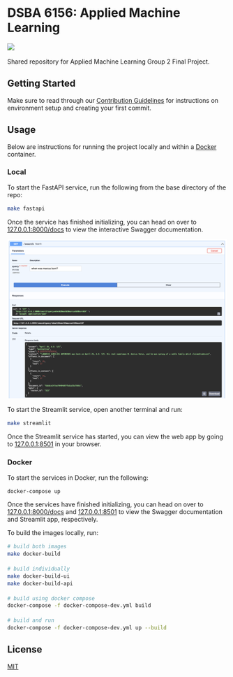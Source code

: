 # DSBA 6156: Applied Machine Learning

![](https://img.shields.io/github/last-commit/kmcleste/dsba-6156)

Shared repository for Applied Machine Learning Group 2 Final Project.

## Getting Started

Make sure to read through our [Contribution Guidelines](https://github.com/kmcleste/dsba-6156/blob/main/CONTRIBUTING.md) for instructions on environment setup and creating your first commit.

## Usage

Below are instructions for running the project locally and within a [Docker](https://www.docker.com/) container.

### Local

To start the FastAPI service, run the following from the base directory of the repo:

```bash
make fastapi
```

Once the service has finished initializing, you can head on over to [127.0.0.1:8000/docs](http://127.0.0.1:8000/docs) to view the interactive Swagger documentation.

![](images/swagger_example.png)

To start the Streamlit service, open another terminal and run:

```bash
make streamlit
```

Once the Streamlit service has started, you can view the web app by going to [127.0.0.1:8501](http://127.0.0.1:8501) in your browser.

### Docker

To start the services in Docker, run the following:

```bash
docker-compose up
```

Once the services have finished initializing, you can head on over to [127.0.0.1:8000/docs](http://127.0.0.1:8000/docs) and [127.0.0.1:8501](http://127.0.0.1:8501) to view the Swagger documentation and Streamlit app, respectively.

To build the images locally, run:

```bash
# build both images
make docker-build

# build individually
make docker-build-ui
make docker-build-api

# build using docker compose
docker-compose -f docker-compose-dev.yml build

# build and run
docker-compose -f docker-compose-dev.yml up --build
```

## License

[MIT](https://choosealicense.com/licenses/mit/)
